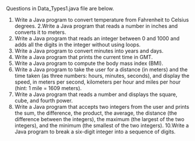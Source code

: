 Questions in Data_Types1.java file are below.

1.  Write a Java program to convert temperature from Fahrenheit to Celsius degrees.
2.Write a Java program that reads a number in inches and converts it to meters.
3. Write a Java program that reads an integer between 0 and 1000 and adds all the digits in the integer  without using loops.
4. Write a Java program to convert minutes into years and days.
5. Write a Java program that prints the current time in GMT.
6. Write a Java program to compute the body mass index (BMI).
7. Write a Java program to take the user for a distance (in meters) and the time taken (as three numbers: hours, minutes, seconds), and display the speed, in meters per second, kilometers per hour and miles per hour (hint: 1 mile = 1609 meters).
8. Write a Java program that reads a number and displays the square, cube, and fourth power.
9. Write a Java program that accepts two integers from the user and prints the sum, the difference, the product, the average, the distance (the difference between the integers), the maximum (the largest of the two integers), and the minimum (the smallest of the two integers).
10.Write a Java program to break a six-digit integer into a sequence of digits.
